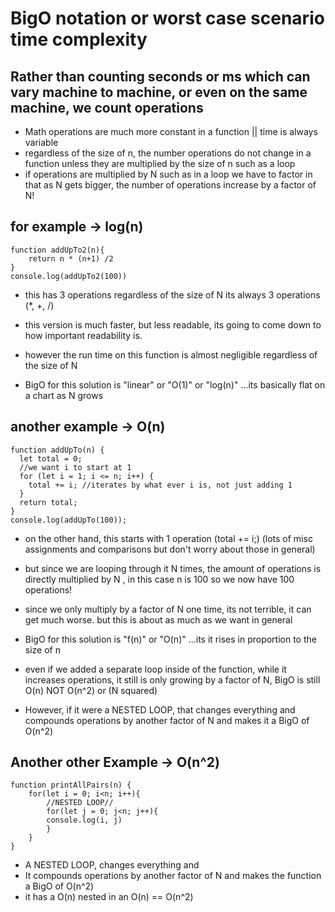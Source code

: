 # BigO notation or worst case scenario time complexity

## Rather than counting seconds or ms which can vary machine to machine, or even on the same machine, we count operations

- Math operations are much more constant in a function || time is always variable
- regardless of the size of n, the number operations do not change in a function unless they are multiplied by the size of n such as a loop
- if operations are multiplied by N such as in a loop we have to factor in that as N gets bigger, the number of operations increase by a factor of N!

## for example -> log(n)

```
function addUpTo2(n){
    return n * (n+1) /2
}
console.log(addUpTo2(100))
```

- this has 3 operations regardless of the size of N its always 3 operations (\*, +, /)
- this version is much faster, but less readable, its going to come down to how important readability is.
- however the run time on this function is almost negligible regardless of the size of N

- BigO for this solution is "linear" or "O(1)" or "log(n)" ...its basically flat on a chart as N grows

## another example -> O(n)

```
function addUpTo(n) {
  let total = 0;
  //we want i to start at 1
  for (let i = 1; i <= n; i++) {
    total += i; //iterates by what ever i is, not just adding 1
  }
  return total;
}
console.log(addUpTo(100));
```

- on the other hand, this starts with 1 operation (total += i;) (lots of misc assignments and comparisons but don't worry about those in general)
- but since we are looping through it N times, the amount of operations is directly multiplied by N , in this case n is 100 so we now have 100 operations!
- since we only multiply by a factor of N one time, its not terrible, it can get much worse. but this is about as much as we want in general

- BigO for this solution is "f(n)" or "O(n)" ...its it rises in proportion to the size of n
- even if we added a separate loop inside of the function, while it increases operations, it still is only growing by a factor of N, BigO is still O(n) NOT O(n^2) or (N squared)
- However, if it were a NESTED LOOP, that changes everything and compounds operations by another factor of N and makes it a BigO of O(n^2)

## Another other Example -> O(n^2)

```
function printAllPairs(n) {
    for(let i = 0; i<n; i++){
        //NESTED LOOP//
        for(let j = 0; j<n; j++){
        console.log(i, j)
        }
    }
}
```

- A NESTED LOOP, changes everything and
- It compounds operations by another factor of N and makes the function a BigO of O(n^2)
- it has a O(n) nested in an O(n) == O(n^2)

